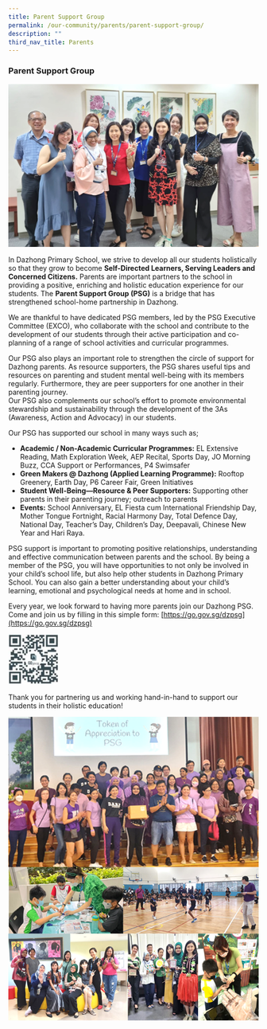 ```yaml
---
title: Parent Support Group
permalink: /our-community/parents/parent-support-group/
description: ""
third_nav_title: Parents
---
```

### Parent Support Group&nbsp;

![](/images/PSG_01.png)

In Dazhong Primary School, we strive to develop all our students holistically so that they grow to become <b>Self-Directed Learners, Serving Leaders and Concerned Citizens.</b> Parents are important partners to the school in providing a positive, enriching and holistic education experience for our students. The <b>Parent Support Group (PSG)</b> is a bridge that has strengthened school-home partnership in Dazhong.<br>

We are thankful to have dedicated PSG members, led by the PSG Executive Committee (EXCO), who collaborate with the school and contribute to the development of our students through their active participation and co-planning of a range of school activities and curricular programmes. <br>

Our PSG also plays an important role to strengthen the circle of support for Dazhong parents. As resource supporters, the PSG shares useful tips and resources on parenting and student mental well-being with its members regularly.  Furthermore, they are peer supporters for one another in their parenting journey.  
Our PSG also complements our school’s effort to promote environmental stewardship and sustainability through the development of the 3As (Awareness, Action and Advocacy) in our students. 

Our PSG has supported our school in many ways such as;<br>

*	**Academic / Non-Academic Curricular Programmes:** EL Extensive Reading, Math Exploration Week, AEP Recital, Sports Day, JO Morning Buzz, CCA Support or Performances, P4 Swimsafer<br>
*	**Green Makers @ Dazhong (Applied Learning Programme):** Rooftop Greenery, Earth Day, P6 Career Fair, Green Initiatives<br>
*	**Student Well-Being—Resource &amp; Peer Supporters:** Supporting other parents in their parenting journey; outreach to parents<br>
*	**Events:** School Anniversary, EL Fiesta cum International Friendship Day, Mother Tongue Fortnight, Racial Harmony Day, Total Defence Day, National Day, Teacher’s Day, Children’s Day, Deepavali, Chinese New Year and Hari Raya.

PSG support is important to promoting positive relationships, understanding and effective communication between parents and the school. By being a member of the PSG, you will have opportunities to not only be involved in your child’s school life, but also help other students in Dazhong Primary School. You can also gain a better understanding about your child’s learning, emotional and psychological needs at home and in school. 

Every year, we look forward to having more parents join our Dazhong PSG. Come and join us by filling in this simple form: [https://go.gov.sg/dzpsg](https://go.gov.sg/dzpsg)

<img src="/images/PSG_02.jpg" style="width:20%">

Thank you for partnering us and working hand-in-hand to support our students in their holistic education!

![](/images/PSG_03.png)